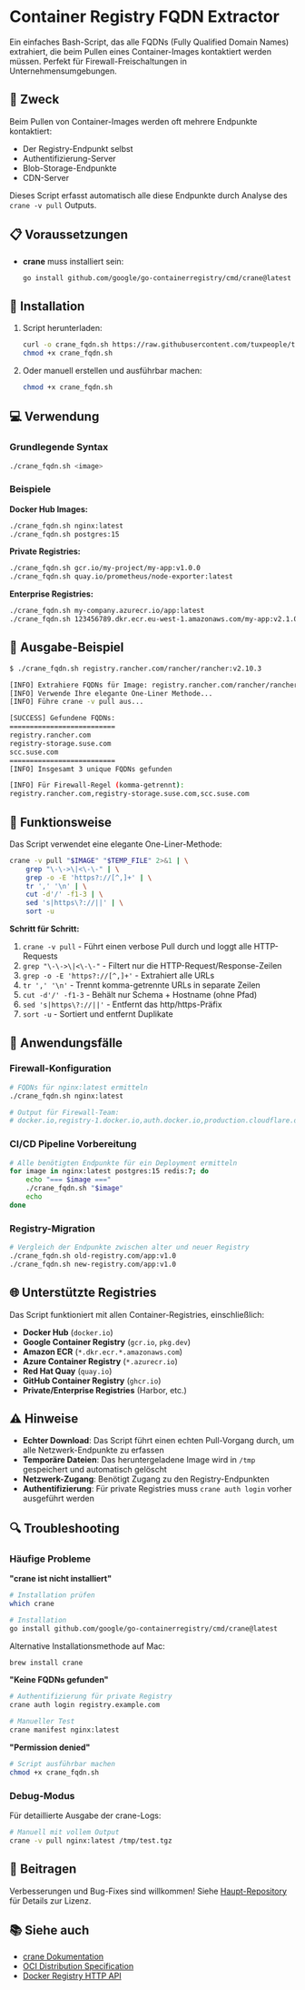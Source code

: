 # Container Registry FQDN Extractor

Ein einfaches Bash-Script, das alle FQDNs (Fully Qualified Domain Names) extrahiert, die beim Pullen eines Container-Images kontaktiert werden müssen. Perfekt für Firewall-Freischaltungen in Unternehmensumgebungen.

## 🎯 Zweck

Beim Pullen von Container-Images werden oft mehrere Endpunkte kontaktiert:

- Der Registry-Endpunkt selbst
- Authentifizierung-Server
- Blob-Storage-Endpunkte
- CDN-Server

Dieses Script erfasst automatisch alle diese Endpunkte durch Analyse des `crane -v pull` Outputs.

## 📋 Voraussetzungen

- **crane** muss installiert sein:
  ```bash
  go install github.com/google/go-containerregistry/cmd/crane@latest
  ```

## 🚀 Installation

1. Script herunterladen:

   ```bash
   curl -o crane_fqdn.sh https://raw.githubusercontent.com/tuxpeople/toolbox/main/crane_fqdn/crane_fqdn.sh
   chmod +x crane_fqdn.sh
   ```

2. Oder manuell erstellen und ausführbar machen:
   ```bash
   chmod +x crane_fqdn.sh
   ```

## 💻 Verwendung

### Grundlegende Syntax

```bash
./crane_fqdn.sh <image>
```

### Beispiele

**Docker Hub Images:**

```bash
./crane_fqdn.sh nginx:latest
./crane_fqdn.sh postgres:15
```

**Private Registries:**

```bash
./crane_fqdn.sh gcr.io/my-project/my-app:v1.0.0
./crane_fqdn.sh quay.io/prometheus/node-exporter:latest
```

**Enterprise Registries:**

```bash
./crane_fqdn.sh my-company.azurecr.io/app:latest
./crane_fqdn.sh 123456789.dkr.ecr.eu-west-1.amazonaws.com/my-app:v2.1.0
```

## 📄 Ausgabe-Beispiel

```bash
$ ./crane_fqdn.sh registry.rancher.com/rancher/rancher:v2.10.3

[INFO] Extrahiere FQDNs für Image: registry.rancher.com/rancher/rancher:v2.10.3
[INFO] Verwende Ihre elegante One-Liner Methode...
[INFO] Führe crane -v pull aus...

[SUCCESS] Gefundene FQDNs:
==========================
registry.rancher.com
registry-storage.suse.com
scc.suse.com
==========================
[INFO] Insgesamt 3 unique FQDNs gefunden

[INFO] Für Firewall-Regel (komma-getrennt):
registry.rancher.com,registry-storage.suse.com,scc.suse.com
```

## 🔧 Funktionsweise

Das Script verwendet eine elegante One-Liner-Methode:

```bash
crane -v pull "$IMAGE" "$TEMP_FILE" 2>&1 | \
    grep "\-\->\|<\-\-" | \
    grep -o -E 'https?://[^,]+' | \
    tr ',' '\n' | \
    cut -d'/' -f1-3 | \
    sed 's|https\?://||' | \
    sort -u
```

**Schritt für Schritt:**

1. `crane -v pull` - Führt einen verbose Pull durch und loggt alle HTTP-Requests
2. `grep "\-\->\|<\-\-"` - Filtert nur die HTTP-Request/Response-Zeilen
3. `grep -o -E 'https?://[^,]+'` - Extrahiert alle URLs
4. `tr ',' '\n'` - Trennt komma-getrennte URLs in separate Zeilen
5. `cut -d'/' -f1-3` - Behält nur Schema + Hostname (ohne Pfad)
6. `sed 's|https\?://||'` - Entfernt das http/https-Präfix
7. `sort -u` - Sortiert und entfernt Duplikate

## 🏢 Anwendungsfälle

### Firewall-Konfiguration

```bash
# FQDNs für nginx:latest ermitteln
./crane_fqdn.sh nginx:latest

# Output für Firewall-Team:
# docker.io,registry-1.docker.io,auth.docker.io,production.cloudflare.docker.com
```

### CI/CD Pipeline Vorbereitung

```bash
# Alle benötigten Endpunkte für ein Deployment ermitteln
for image in nginx:latest postgres:15 redis:7; do
    echo "=== $image ==="
    ./crane_fqdn.sh "$image"
    echo
done
```

### Registry-Migration

```bash
# Vergleich der Endpunkte zwischen alter und neuer Registry
./crane_fqdn.sh old-registry.com/app:v1.0
./crane_fqdn.sh new-registry.com/app:v1.0
```

## 🌐 Unterstützte Registries

Das Script funktioniert mit allen Container-Registries, einschließlich:

- **Docker Hub** (`docker.io`)
- **Google Container Registry** (`gcr.io`, `pkg.dev`)
- **Amazon ECR** (`*.dkr.ecr.*.amazonaws.com`)
- **Azure Container Registry** (`*.azurecr.io`)
- **Red Hat Quay** (`quay.io`)
- **GitHub Container Registry** (`ghcr.io`)
- **Private/Enterprise Registries** (Harbor, etc.)

## ⚠️ Hinweise

- **Echter Download**: Das Script führt einen echten Pull-Vorgang durch, um alle Netzwerk-Endpunkte zu erfassen
- **Temporäre Dateien**: Das heruntergeladene Image wird in `/tmp` gespeichert und automatisch gelöscht
- **Netzwerk-Zugang**: Benötigt Zugang zu den Registry-Endpunkten
- **Authentifizierung**: Für private Registries muss `crane auth login` vorher ausgeführt werden

## 🔍 Troubleshooting

### Häufige Probleme

**"crane ist nicht installiert"**

```bash
# Installation prüfen
which crane

# Installation
go install github.com/google/go-containerregistry/cmd/crane@latest
```

Alternative Installationsmethode auf Mac:

```bash
brew install crane
```

**"Keine FQDNs gefunden"**

```bash
# Authentifizierung für private Registry
crane auth login registry.example.com

# Manueller Test
crane manifest nginx:latest
```

**"Permission denied"**

```bash
# Script ausführbar machen
chmod +x crane_fqdn.sh
```

### Debug-Modus

Für detaillierte Ausgabe der crane-Logs:

```bash
# Manuell mit vollem Output
crane -v pull nginx:latest /tmp/test.tgz
```

## 🤝 Beitragen

Verbesserungen und Bug-Fixes sind willkommen! Siehe [Haupt-Repository](../) für Details zur Lizenz.

## 📚 Siehe auch

- [crane Dokumentation](https://github.com/google/go-containerregistry/blob/main/cmd/crane/doc/crane.md)
- [OCI Distribution Specification](https://github.com/opencontainers/distribution-spec)
- [Docker Registry HTTP API](https://docs.docker.com/registry/spec/api/)
